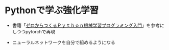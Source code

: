 # Pythonで学ぶ強化学習

- 書籍「[ゼロからつくるＰｙｔｈｏｎ機械学習プログラミング入門](https://www.amazon.co.jp/%E6%A9%9F%E6%A2%B0%E5%AD%A6%E7%BF%92%E3%82%B9%E3%82%BF%E3%83%BC%E3%83%88%E3%82%A2%E3%83%83%E3%83%97%E3%82%B7%E3%83%AA%E3%83%BC%E3%82%BA-%E3%82%BC%E3%83%AD%E3%81%8B%E3%82%89%E3%81%A4%E3%81%8F%E3%82%8B%EF%BC%B0%EF%BD%99%EF%BD%94%EF%BD%88%EF%BD%8F%EF%BD%8E%E6%A9%9F%E6%A2%B0%E5%AD%A6%E7%BF%92%E3%83%97%E3%83%AD%E3%82%B0%E3%83%A9%E3%83%9F%E3%83%B3%E3%82%B0%E5%85%A5%E9%96%80-%EF%BC%AB%EF%BC%B3%E6%83%85%E5%A0%B1%E7%A7%91%E5%AD%A6%E5%B0%82%E9%96%80%E6%9B%B8-%E5%85%AB%E8%B0%B7%E5%A4%A7%E5%B2%B3-ebook/dp/B08MF4BS7N/ref=sr_1_6?adgrpid=75531842116&gclid=CjwKCAiAr4GgBhBFEiwAgwORrdzwbzzML5LUeskb5nHrGD8MOVJv4r6N48tCKRp_KBbr-4LEQRNwNhoCYx4QAvD_BwE&hvadid=649708824170&hvdev=c&hvlocphy=1009543&hvnetw=g&hvqmt=e&hvrand=761601700493184354&hvtargid=kwd-851045153738&hydadcr=1798_13591159&jp-ad-ap=0&keywords=python+%E6%A9%9F%E6%A2%B0%E5%AD%A6%E7%BF%92+amazon&qid=1677749579&sr=8-6)」を参考にしつつpytorchで再現

- ニューラルネットワークを自分で組めるようになる